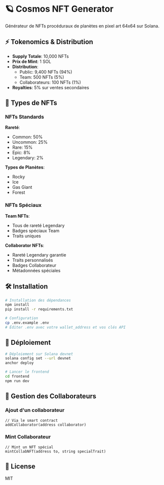# 🪐 Cosmos NFT Generator

Générateur de NFTs procéduraux de planètes en pixel art 64x64 sur Solana.

## ⚡ Tokenomics & Distribution

- **Supply Totale**: 10,000 NFTs
- **Prix de Mint**: 1 SOL
- **Distribution**:
  - Public: 9,400 NFTs (94%)
  - Team: 500 NFTs (5%)
  - Collaborateurs: 100 NFTs (1%)
- **Royalties**: 5% sur ventes secondaires

## 🎨 Types de NFTs

### NFTs Standards
**Rareté**:
- Common: 50%
- Uncommon: 25%
- Rare: 15%
- Epic: 8%
- Legendary: 2%

**Types de Planètes**:
- Rocky
- Ice
- Gas Giant
- Forest

### NFTs Spéciaux
**Team NFTs**:
- Tous de rareté Legendary
- Badges spéciaux Team
- Traits uniques

**Collaborator NFTs**:
- Rareté Legendary garantie
- Traits personnalisés
- Badges Collaborateur
- Métadonnées spéciales

## 🛠 Installation

```bash
# Installation des dépendances
npm install
pip install -r requirements.txt

# Configuration
cp .env.example .env
# Éditer .env avec votre wallet_address et vos clés API
```

## 🚀 Déploiement

```bash
# Déploiement sur Solana devnet
solana config set --url devnet
anchor deploy

# Lancer le frontend
cd frontend
npm run dev
```

## 👥 Gestion des Collaborateurs

### Ajout d'un collaborateur
```solidity
// Via le smart contract
addCollaborator(address collaborator)
```

### Mint Collaborateur
```solidity
// Mint un NFT spécial
mintCollabNFT(address to, string specialTrait)
```

## 📜 License

MIT